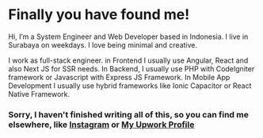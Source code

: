 #  Finally you have found me!

Hi, I’m a System Engineer and Web Developer based in Indonesia. I live in Surabaya on weekdays. I love being minimal and creative.

I work as full-stack engineer. in Frontend I usually use Angular, React and also Next JS for SSR needs. In Backend, I usually use PHP with CodeIgniter framework or Javascript with Express JS Framework. In Mobile App Development I usually use hybrid frameworks like Ionic Capacitor or React Native Framework.

### Sorry, I haven't finished writing all of this, so you can find me elsewhere, like [Instagram](instagram.com/zzaula?utm_source=ig_web_button_share_sheet) or [My Upwork Profile](https://www.upwork.com/freelancers/~019b5abaf4d261d9f5?s=1110580755107926016)
